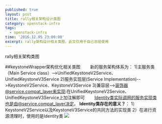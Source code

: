 ```yaml
---
published: true
layout: post
title: rally相关架构设计类图
category: openstack-infra
tags:
  - openstack-infra
time: '2016.12.05 23:00:00'
excerpt: rally架构设计相关类图，此文仅用于自己总结使用
---
```


rally相关架构类图

<!--more-->

##keystoneWrapper架构优化相关类图
&emsp;&emsp;新的服务架构体系为：
1)主服务类（Main Service class）-->UnifiedKeystoneV2Service、UnifiedKeystoneV3Service
2)服务实现层(Service Implementation)-->KeystoneV2Service、KeystoneV3Service
3)兼容层-->装饰器@service.compat_layer来实现:在UnifiedKeystoneV2Service、UnifiedKeystoneV3Service上加注解即可
&emsp;&emsp;Identity类实际调用的服务实现类也是由@service.compat_layer决定。
**Identity类存在的意义？**：
1）KeystoneV2Service以及KeystoneV3Service的共同方法的实现类
2）在进行资源清理时，使用的是Identity类
![]({{site.baseurl}}/img/20161206.png)